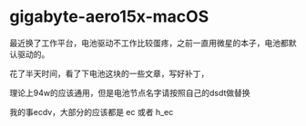# gigabyte-aero15x-macOS

最近换了工作平台，电池驱动不工作比较蛋疼，之前一直用微星的本子，电池都默认驱动的。

花了半天时间，看了下电池这块的一些文章，写好补丁，

理论上94w的应该通用，但是电池节点名字请按照自己的dsdt做替换

我的事ecdv，大部分的应该都是 ec 或者 h_ec
